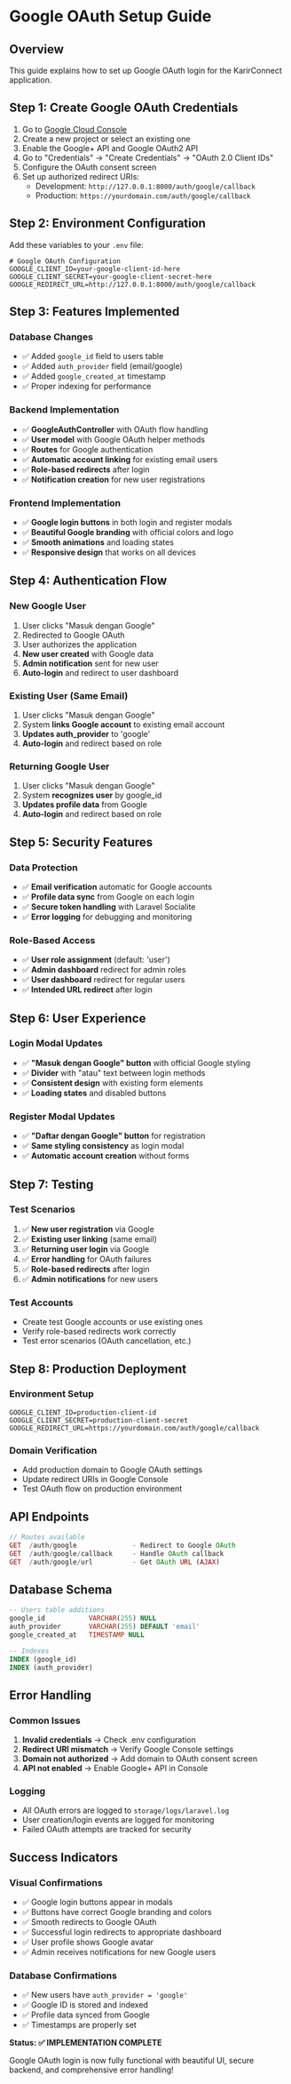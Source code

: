 # Google OAuth Setup Guide

## Overview
This guide explains how to set up Google OAuth login for the KarirConnect application.

## Step 1: Create Google OAuth Credentials

1. Go to [Google Cloud Console](https://console.cloud.google.com/)
2. Create a new project or select an existing one
3. Enable the Google+ API and Google OAuth2 API
4. Go to "Credentials" → "Create Credentials" → "OAuth 2.0 Client IDs"
5. Configure the OAuth consent screen
6. Set up authorized redirect URIs:
   - Development: `http://127.0.0.1:8000/auth/google/callback`
   - Production: `https://yourdomain.com/auth/google/callback`

## Step 2: Environment Configuration

Add these variables to your `.env` file:

```env
# Google OAuth Configuration
GOOGLE_CLIENT_ID=your-google-client-id-here
GOOGLE_CLIENT_SECRET=your-google-client-secret-here
GOOGLE_REDIRECT_URL=http://127.0.0.1:8000/auth/google/callback
```

## Step 3: Features Implemented

### Database Changes
- ✅ Added `google_id` field to users table
- ✅ Added `auth_provider` field (email/google)
- ✅ Added `google_created_at` timestamp
- ✅ Proper indexing for performance

### Backend Implementation
- ✅ **GoogleAuthController** with OAuth flow handling
- ✅ **User model** with Google OAuth helper methods
- ✅ **Routes** for Google authentication
- ✅ **Automatic account linking** for existing email users
- ✅ **Role-based redirects** after login
- ✅ **Notification creation** for new user registrations

### Frontend Implementation
- ✅ **Google login buttons** in both login and register modals
- ✅ **Beautiful Google branding** with official colors and logo
- ✅ **Smooth animations** and loading states
- ✅ **Responsive design** that works on all devices

## Step 4: Authentication Flow

### New Google User
1. User clicks "Masuk dengan Google"
2. Redirected to Google OAuth
3. User authorizes the application
4. **New user created** with Google data
5. **Admin notification** sent for new user
6. **Auto-login** and redirect to user dashboard

### Existing User (Same Email)
1. User clicks "Masuk dengan Google"
2. System **links Google account** to existing email account
3. **Updates auth_provider** to 'google'
4. **Auto-login** and redirect based on role

### Returning Google User
1. User clicks "Masuk dengan Google"
2. System **recognizes user** by google_id
3. **Updates profile data** from Google
4. **Auto-login** and redirect based on role

## Step 5: Security Features

### Data Protection
- ✅ **Email verification** automatic for Google accounts
- ✅ **Profile data sync** from Google on each login
- ✅ **Secure token handling** with Laravel Socialite
- ✅ **Error logging** for debugging and monitoring

### Role-Based Access
- ✅ **User role assignment** (default: 'user')
- ✅ **Admin dashboard** redirect for admin roles
- ✅ **User dashboard** redirect for regular users
- ✅ **Intended URL redirect** after login

## Step 6: User Experience

### Login Modal Updates
- ✅ **"Masuk dengan Google" button** with official Google styling
- ✅ **Divider** with "atau" text between login methods
- ✅ **Consistent design** with existing form elements
- ✅ **Loading states** and disabled buttons

### Register Modal Updates
- ✅ **"Daftar dengan Google" button** for registration
- ✅ **Same styling consistency** as login modal
- ✅ **Automatic account creation** without forms

## Step 7: Testing

### Test Scenarios
1. ✅ **New user registration** via Google
2. ✅ **Existing user linking** (same email)
3. ✅ **Returning user login** via Google
4. ✅ **Error handling** for OAuth failures
5. ✅ **Role-based redirects** after login
6. ✅ **Admin notifications** for new users

### Test Accounts
- Create test Google accounts or use existing ones
- Verify role-based redirects work correctly
- Test error scenarios (OAuth cancellation, etc.)

## Step 8: Production Deployment

### Environment Setup
```env
GOOGLE_CLIENT_ID=production-client-id
GOOGLE_CLIENT_SECRET=production-client-secret
GOOGLE_REDIRECT_URL=https://yourdomain.com/auth/google/callback
```

### Domain Verification
- Add production domain to Google OAuth settings
- Update redirect URIs in Google Console
- Test OAuth flow on production environment

## API Endpoints

```php
// Routes available
GET  /auth/google              - Redirect to Google OAuth
GET  /auth/google/callback     - Handle OAuth callback
GET  /auth/google/url          - Get OAuth URL (AJAX)
```

## Database Schema

```sql
-- Users table additions
google_id           VARCHAR(255) NULL
auth_provider       VARCHAR(255) DEFAULT 'email'
google_created_at   TIMESTAMP NULL

-- Indexes
INDEX (google_id)
INDEX (auth_provider)
```

## Error Handling

### Common Issues
1. **Invalid credentials** → Check .env configuration
2. **Redirect URI mismatch** → Verify Google Console settings
3. **Domain not authorized** → Add domain to OAuth consent screen
4. **API not enabled** → Enable Google+ API in Console

### Logging
- All OAuth errors are logged to `storage/logs/laravel.log`
- User creation/login events are logged for monitoring
- Failed OAuth attempts are tracked for security

## Success Indicators

### Visual Confirmations
- ✅ Google login buttons appear in modals
- ✅ Buttons have correct Google branding and colors
- ✅ Smooth redirects to Google OAuth
- ✅ Successful login redirects to appropriate dashboard
- ✅ User profile shows Google avatar
- ✅ Admin receives notifications for new Google users

### Database Confirmations
- ✅ New users have `auth_provider = 'google'`
- ✅ Google ID is stored and indexed
- ✅ Profile data synced from Google
- ✅ Timestamps are properly set

**Status: ✅ IMPLEMENTATION COMPLETE**

Google OAuth login is now fully functional with beautiful UI, secure backend, and comprehensive error handling!